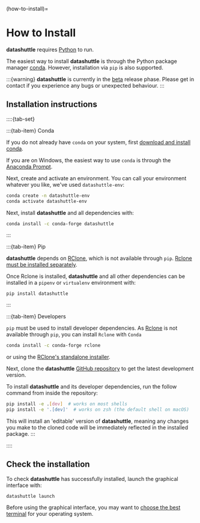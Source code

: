 (how-to-install)=
# How to Install

**datashuttle** requires
[Python](https://www.python.org/)
to run.

The easiest way to install **datashuttle** is through the Python package manager
[conda](https://docs.conda.io/en/latest/). However,
installation via `pip` is also supported.

:::{warning}
**datashuttle** is currently in the [beta](https://en.wikipedia.org/wiki/Software_release_life_cycle#Beta) release phase. Please
get in contact if you experience any bugs or unexpected behaviour.
:::

## Installation instructions

::::{tab-set}

:::{tab-item} Conda

If you do not already have `conda` on your system, first
[download and install conda](https://docs.anaconda.com/free/miniconda/miniconda-install/).

If you are on Windows, the easiest way to use `conda` is through the [Anaconda Prompt](https://docs.anaconda.com/free/anaconda/getting-started/index.html).

Next, create and activate an environment.  You can call your environment whatever you like,
we've used `datashuttle-env`:

```sh
conda create -n datashuttle-env
conda activate datashuttle-env
```

Next, install **datashuttle** and all dependencies with:

```sh
conda install -c conda-forge datashuttle
```

:::

:::{tab-item} Pip

**datashuttle** depends on [RClone](https://rclone.org/), which is not available through `pip`.
[Rclone must be installed separately](https://rclone.org/downloads/).

Once Rclone is installed, **datashuttle** and all other dependencies can be
installed in a `pipenv` or `virtualenv` environment with:

```shell
pip install datashuttle
```

:::

:::{tab-item} Developers

`pip` must be used to install developer dependencies.
As
[Rclone](https://rclone.org/)
is not available through `pip`, you can install `Rclone` with `Conda`

```sh
conda install -c conda-forge rclone
```

or using the [RClone's standalone installer](https://rclone.org/downloads/).

Next, clone the **datashuttle**
[GitHub repository](https://github.com/neuroinformatics-unit/datashuttle/)
to get the latest development version.

To install **datashuttle** and its developer dependencies,
run the follow command from inside the repository:

```sh
pip install -e .[dev]  # works on most shells
pip install -e '.[dev]'  # works on zsh (the default shell on macOS)
```

This will install an 'editable' version of **datashuttle**, meaning
any changes you make to the cloned code will be immediately
reflected in the installed package.
:::

::::

## Check the installation

To check **datashuttle** has successfully installed, launch the
graphical interface with:

```shell
datashuttle launch
```

Before using the graphical interface, you may want to
[choose the best terminal](how-to-choose-a-terminal)
for your operating system.
